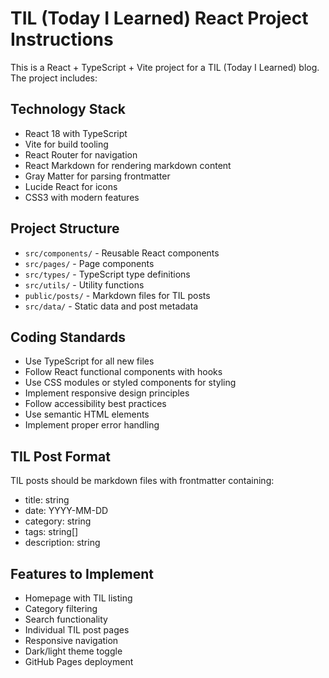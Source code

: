 <!-- Use this file to provide workspace-specific custom instructions to Copilot. For more details, visit https://code.visualstudio.com/docs/copilot/copilot-customization#_use-a-githubcopilotinstructionsmd-file -->

# TIL (Today I Learned) React Project Instructions

This is a React + TypeScript + Vite project for a TIL (Today I Learned) blog. The project includes:

## Technology Stack
- React 18 with TypeScript
- Vite for build tooling
- React Router for navigation
- React Markdown for rendering markdown content
- Gray Matter for parsing frontmatter
- Lucide React for icons
- CSS3 with modern features

## Project Structure
- `src/components/` - Reusable React components
- `src/pages/` - Page components
- `src/types/` - TypeScript type definitions
- `src/utils/` - Utility functions
- `public/posts/` - Markdown files for TIL posts
- `src/data/` - Static data and post metadata

## Coding Standards
- Use TypeScript for all new files
- Follow React functional components with hooks
- Use CSS modules or styled components for styling
- Implement responsive design principles
- Follow accessibility best practices
- Use semantic HTML elements
- Implement proper error handling

## TIL Post Format
TIL posts should be markdown files with frontmatter containing:
- title: string
- date: YYYY-MM-DD
- category: string
- tags: string[]
- description: string

## Features to Implement
- Homepage with TIL listing
- Category filtering
- Search functionality
- Individual TIL post pages
- Responsive navigation
- Dark/light theme toggle
- GitHub Pages deployment
